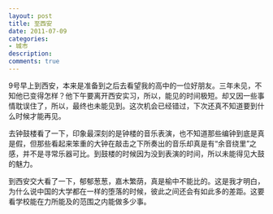 ```yaml
---
layout: post
title: 至西安
date: 2011-07-09
categories:
- 城市
description:
comments: true
---
```

9号早上到西安，本来是准备到之后去看望我的高中的一位好朋友。三年未见，不知他已变得怎样？他下午要离开西安实习，所以，能见的时间极短。却又因一些事情耽误住了，所以，最终也未能见到。这次机会已经错过，下次还真不知道要到什么时候才能再见。

去钟鼓楼看了一下，印象最深刻的是钟楼的音乐表演，也不知道那些编钟到底是真是假，但那些看起来笨重的大钟在敲击之下所奏出的音乐却真是有“余音绕里”之感，并不是寻常乐器可比。到鼓楼的时候因为没到表演的时间，所以未能得见大鼓的魅力。

到西安交大看了一下，郁郁葱葱，嘉木繁荫，真是榆中不能比的。这是我才明白，为什么说中国的大学都在一样的堕落的时候，彼此之间还会有如此多的差距。这要看学校能在力所能及的范围之内能做多少事。
